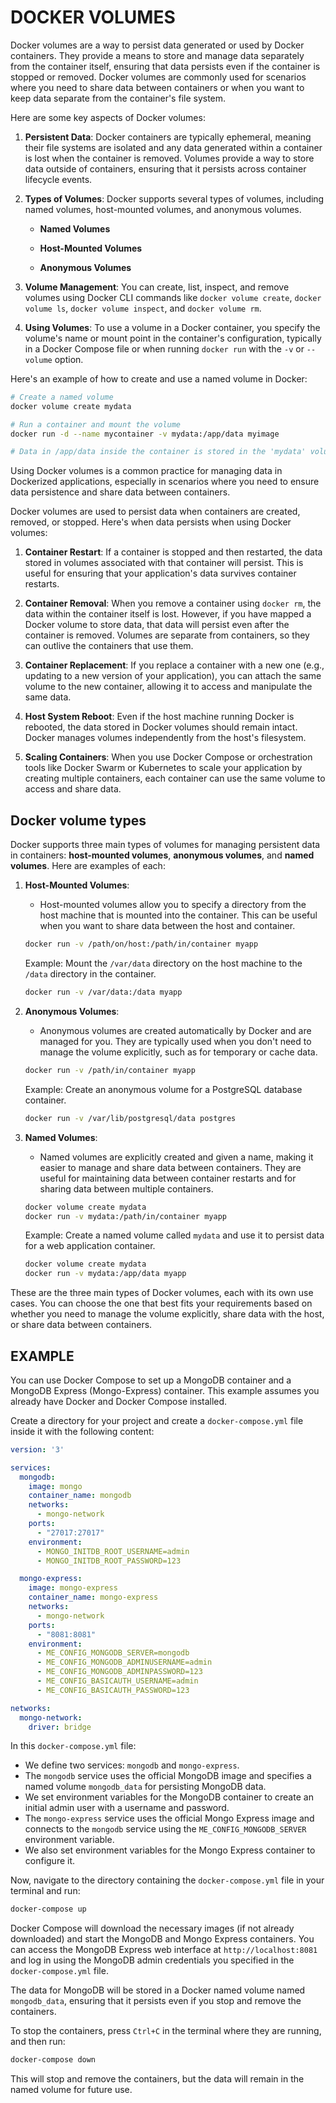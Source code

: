 # DOCKER VOLUMES

Docker volumes are a way to persist data generated or used by Docker containers. They provide a means to store and manage data separately from the container itself, ensuring that data persists even if the container is stopped or removed. Docker volumes are commonly used for scenarios where you need to share data between containers or when you want to keep data separate from the container's file system.

Here are some key aspects of Docker volumes:

1. **Persistent Data**: Docker containers are typically ephemeral, meaning their file systems are isolated and any data generated within a container is lost when the container is removed. Volumes provide a way to store data outside of containers, ensuring that it persists across container lifecycle events.

2. **Types of Volumes**: Docker supports several types of volumes, including named volumes, host-mounted volumes, and anonymous volumes.

   - **Named Volumes**

   - **Host-Mounted Volumes**

   - **Anonymous Volumes**

3. **Volume Management**: You can create, list, inspect, and remove volumes using Docker CLI commands like `docker volume create`, `docker volume ls`, `docker volume inspect`, and `docker volume rm`.

4. **Using Volumes**: To use a volume in a Docker container, you specify the volume's name or mount point in the container's configuration, typically in a Docker Compose file or when running `docker run` with the `-v` or `--volume` option.

Here's an example of how to create and use a named volume in Docker:

```bash
# Create a named volume
docker volume create mydata

# Run a container and mount the volume
docker run -d --name mycontainer -v mydata:/app/data myimage

# Data in /app/data inside the container is stored in the 'mydata' volume
```

Using Docker volumes is a common practice for managing data in Dockerized applications, especially in scenarios where you need to ensure data persistence and share data between containers.

Docker volumes are used to persist data when containers are created, removed, or stopped. Here's when data persists when using Docker volumes:

1. **Container Restart**: If a container is stopped and then restarted, the data stored in volumes associated with that container will persist. This is useful for ensuring that your application's data survives container restarts.

2. **Container Removal**: When you remove a container using `docker rm`, the data within the container itself is lost. However, if you have mapped a Docker volume to store data, that data will persist even after the container is removed. Volumes are separate from containers, so they can outlive the containers that use them.

3. **Container Replacement**: If you replace a container with a new one (e.g., updating to a new version of your application), you can attach the same volume to the new container, allowing it to access and manipulate the same data.

4. **Host System Reboot**: Even if the host machine running Docker is rebooted, the data stored in Docker volumes should remain intact. Docker manages volumes independently from the host's filesystem.

5. **Scaling Containers**: When you use Docker Compose or orchestration tools like Docker Swarm or Kubernetes to scale your application by creating multiple containers, each container can use the same volume to access and share data.


## Docker volume types

Docker supports three main types of volumes for managing persistent data in containers: **host-mounted volumes**, **anonymous volumes**, and **named volumes**. Here are examples of each:

1. **Host-Mounted Volumes**:
   - Host-mounted volumes allow you to specify a directory from the host machine that is mounted into the container. This can be useful when you want to share data between the host and container.

   ```bash
   docker run -v /path/on/host:/path/in/container myapp
   ```

   Example: Mount the `/var/data` directory on the host machine to the `/data` directory in the container.

   ```bash
   docker run -v /var/data:/data myapp
   ```

2. **Anonymous Volumes**:
   - Anonymous volumes are created automatically by Docker and are managed for you. They are typically used when you don't need to manage the volume explicitly, such as for temporary or cache data.

   ```bash
   docker run -v /path/in/container myapp
   ```

   Example: Create an anonymous volume for a PostgreSQL database container.

   ```bash
   docker run -v /var/lib/postgresql/data postgres
   ```

3. **Named Volumes**:
   - Named volumes are explicitly created and given a name, making it easier to manage and share data between containers. They are useful for maintaining data between container restarts and for sharing data between multiple containers.

   ```bash
   docker volume create mydata
   docker run -v mydata:/path/in/container myapp
   ```

   Example: Create a named volume called `mydata` and use it to persist data for a web application container.

   ```bash
   docker volume create mydata
   docker run -v mydata:/app/data myapp
   ```

These are the three main types of Docker volumes, each with its own use cases. You can choose the one that best fits your requirements based on whether you need to manage the volume explicitly, share data with the host, or share data between containers.


## EXAMPLE

You can use Docker Compose to set up a MongoDB container and a MongoDB Express (Mongo-Express) container. This example assumes you already have Docker and Docker Compose installed.

Create a directory for your project and create a `docker-compose.yml` file inside it with the following content:

```yaml
version: '3'

services:
  mongodb:
    image: mongo
    container_name: mongodb
    networks:
      - mongo-network
    ports:
      - "27017:27017"
    environment:
      - MONGO_INITDB_ROOT_USERNAME=admin
      - MONGO_INITDB_ROOT_PASSWORD=123

  mongo-express:
    image: mongo-express
    container_name: mongo-express
    networks:
      - mongo-network
    ports:
      - "8081:8081"
    environment:
      - ME_CONFIG_MONGODB_SERVER=mongodb
      - ME_CONFIG_MONGODB_ADMINUSERNAME=admin
      - ME_CONFIG_MONGODB_ADMINPASSWORD=123
      - ME_CONFIG_BASICAUTH_USERNAME=admin
      - ME_CONFIG_BASICAUTH_PASSWORD=123

networks:
  mongo-network:
    driver: bridge

```

In this `docker-compose.yml` file:

- We define two services: `mongodb` and `mongo-express`.
- The `mongodb` service uses the official MongoDB image and specifies a named volume `mongodb_data` for persisting MongoDB data.
- We set environment variables for the MongoDB container to create an initial admin user with a username and password.
- The `mongo-express` service uses the official Mongo Express image and connects to the `mongodb` service using the `ME_CONFIG_MONGODB_SERVER` environment variable.
- We also set environment variables for the Mongo Express container to configure it.

Now, navigate to the directory containing the `docker-compose.yml` file in your terminal and run:

```bash
docker-compose up
```

Docker Compose will download the necessary images (if not already downloaded) and start the MongoDB and Mongo Express containers. You can access the MongoDB Express web interface at `http://localhost:8081` and log in using the MongoDB admin credentials you specified in the `docker-compose.yml` file.

The data for MongoDB will be stored in a Docker named volume named `mongodb_data`, ensuring that it persists even if you stop and remove the containers.

To stop the containers, press `Ctrl+C` in the terminal where they are running, and then run:

```bash
docker-compose down
```

This will stop and remove the containers, but the data will remain in the named volume for future use.